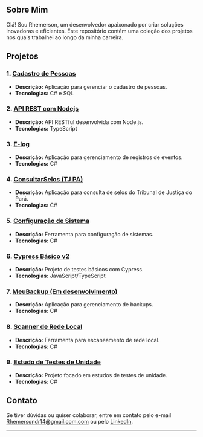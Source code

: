 ## Sobre Mim

Olá! Sou Rhemerson, um desenvolvedor apaixonado por criar soluções inovadoras e eficientes. Este repositório contém uma coleção dos projetos nos quais trabalhei ao longo da minha carreira.

## Projetos

### 1. [Cadastro de Pessoas](https://github.com/Dr141/Cadastro-de-Pessoas)
- **Descrição:** Aplicação para gerenciar o cadastro de pessoas.
- **Tecnologias:** C# e SQL

### 2. [API REST com Nodejs](https://github.com/Dr141/Api_REST_NodeJs)
- **Descrição:** API RESTful desenvolvida com Node.js.
- **Tecnologias:** TypeScript

### 3. [E-log](https://github.com/Dr141/E-log)
- **Descrição:** Aplicação para gerenciamento de registros de eventos.
- **Tecnologias:** C#

### 4. [ConsultarSelos (TJ PA)](https://github.com/Dr141/ConsultarSelosPA)
- **Descrição:** Aplicação para consulta de selos do Tribunal de Justiça do Pará.
- **Tecnologias:** C#

### 5. [Configuração de Sistema](https://github.com/Dr141/Configuracao-Sistema)
- **Descrição:** Ferramenta para configuração de sistemas.
- **Tecnologias:** C#

### 6. [Cypress Básico v2](https://github.com/Dr141/cypress-basico-v2)
- **Descrição:** Projeto de testes básicos com Cypress.
- **Tecnologias:** JavaScript/TypeScript

### 7. [MeuBackup (Em desenvolvimento)](https://github.com/Dr141/MeuBackup)
- **Descrição:** Aplicação para gerenciamento de backups.
- **Tecnologias:** C#

### 8. [Scanner de Rede Local](https://github.com/Dr141/NetWorkingInfo)
- **Descrição:** Ferramenta para escaneamento de rede local.
- **Tecnologias:** C#

### 9. [Estudo de Testes de Unidade](https://github.com/Dr141/EstudoTesteUnidade)
- **Descrição:** Projeto focado em estudos de testes de unidade.
- **Tecnologias:** C#

## Contato

Se tiver dúvidas ou quiser colaborar, entre em contato pelo e-mail [Rhemersondr14@gmail.com.com](mailto:rhemersondr14@gmail.com) ou pelo [LinkedIn](https://www.linkedin.com/in/rhemerson-monteiro-415844170/).

---
<!---
Dr141/Dr141 is a ✨ special ✨ repository because its `README.md` (this file) appears on your GitHub profile.
You can click the Preview link to take a look at your changes.
--->
